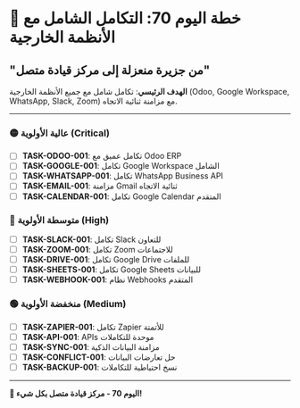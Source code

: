 # 🚀 خطة اليوم 70: التكامل الشامل مع الأنظمة الخارجية
## "من جزيرة منعزلة إلى مركز قيادة متصل"

**الهدف الرئيسي**: تكامل شامل مع جميع الأنظمة الخارجية (Odoo, Google Workspace, WhatsApp, Slack, Zoom) مع مزامنة ثنائية الاتجاه.

---

### 🟡 عالية الأولوية (Critical)
- [ ] **TASK-ODOO-001**: تكامل عميق مع Odoo ERP
- [ ] **TASK-GOOGLE-001**: تكامل Google Workspace الشامل
- [ ] **TASK-WHATSAPP-001**: تكامل WhatsApp Business API
- [ ] **TASK-EMAIL-001**: مزامنة Gmail ثنائية الاتجاه
- [ ] **TASK-CALENDAR-001**: تكامل Google Calendar المتقدم

### 🔵 متوسطة الأولوية (High)
- [ ] **TASK-SLACK-001**: تكامل Slack للتعاون
- [ ] **TASK-ZOOM-001**: تكامل Zoom للاجتماعات
- [ ] **TASK-DRIVE-001**: تكامل Google Drive للملفات
- [ ] **TASK-SHEETS-001**: تكامل Google Sheets للبيانات
- [ ] **TASK-WEBHOOK-001**: نظام Webhooks المتقدم

### 🟢 منخفضة الأولوية (Medium)
- [ ] **TASK-ZAPIER-001**: تكامل Zapier للأتمتة
- [ ] **TASK-API-001**: APIs موحدة للتكاملات
- [ ] **TASK-SYNC-001**: مزامنة البيانات الذكية
- [ ] **TASK-CONFLICT-001**: حل تعارضات البيانات
- [ ] **TASK-BACKUP-001**: نسخ احتياطية للتكاملات

---

**🎊 اليوم 70 - مركز قيادة متصل بكل شيء!**